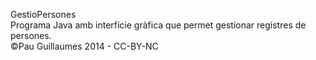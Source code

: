 
GestioPersones<br>
Programa Java amb interfície gràfica que permet gestionar registres de persones.<br>
©Pau Guillaumes 2014 - CC-BY-NC 